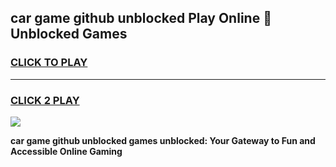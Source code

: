 
## car game github unblocked Play Online 👋 Unblocked Games
<h3>
<a href="https://premium.freeplayer.one?title=car_game_github_unblocked&ref=19F">CLICK TO PLAY</a></h3>
<hr>

<h3>
<a href="https://premium.freeplayer.one?title=car_game_github_unblocked&ref=19F">CLICK 2 PLAY</a>
  
</h3>

<a href="https://premium.freeplayer.one?title=car_game_github_unblocked&ref=19F"><img src="https://clearcache.store/games.png"></a>


**car game github unblocked games unblocked: Your Gateway to Fun and Accessible Online Gaming**
